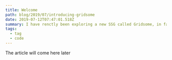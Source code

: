 ```yaml
---
title: Welcome
path: blog/2019/07/introducing-gridsome
date: 2019-07-12T07:47:01.518Z
summary: I have renctly been exploring a new SSG called Gridsome, in fact it is still in it's infancy but being an early adopter, I don't care but what sold it to me is that it is built using VueJS and that caught my attention!
tags:
  - tag
  - code
---
```


The article will come here later